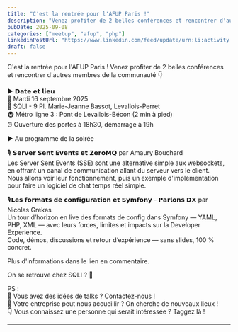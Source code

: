 ```yaml
---
title: "C'est la rentrée pour l'AFUP Paris !"
description: "Venez profiter de 2 belles conférences et rencontrer d'autres membres de la communauté 👇"
pubDate: 2025-09-08
categories: ["meetup", "afup", "php"]
linkedinPostUrl: "https://www.linkedin.com/feed/update/urn:li:activity:7370687875719258112/"
draft: false
---
```


C'est la rentrée pour l'AFUP Paris ! Venez profiter de 2 belles conférences et rencontrer d'autres membres de la communauté 👇

▶️ 𝗗𝗮𝘁𝗲 𝗲𝘁 𝗹𝗶𝗲𝘂  
📅 Mardi 16 septembre 2025  
📍 SQLI - 9 Pl. Marie-Jeanne Bassot, Levallois-Perret  
🚇 Métro ligne 3 : Pont de Levallois-Bécon (2 min à pied)  
⏰ Ouverture des portes à 18h30, démarrage à 19h

▶️ Au programme de la soirée

🎙️ 𝗦𝗲𝗿𝘃𝗲𝗿 𝗦𝗲𝗻𝘁 𝗘𝘃𝗲𝗻𝘁𝘀 𝗲𝘁 𝗭𝗲𝗿𝗼𝗠𝗤 par Amaury Bouchard  
Les Server Sent Events (SSE) sont une alternative simple aux websockets, en offrant un canal de communication allant du serveur vers le client.  
Nous allons voir leur fonctionnement, puis un exemple d'implémentation pour faire un logiciel de chat temps réel simple.

🎙️𝗟𝗲𝘀 𝗳𝗼𝗿𝗺𝗮𝘁𝘀 𝗱𝗲 𝗰𝗼𝗻𝗳𝗶𝗴𝘂𝗿𝗮𝘁𝗶𝗼𝗻 𝗲𝘁 𝗦𝘆𝗺𝗳𝗼𝗻𝘆 - 𝗣𝗮𝗿𝗹𝗼𝗻𝘀 𝗗𝗫 par Nicolas Grekas  
Un tour d’horizon en live des formats de config dans Symfony — YAML, PHP, XML — avec leurs forces, limites et impacts sur la Developer Experience.  
Code, démos, discussions et retour d’expérience — sans slides, 100 % concret.

Plus d'informations dans le lien en commentaire.

On se retrouve chez SQLI ? 🙂

PS :  
💬 Vous avez des idées de talks ? Contactez-nous !  
🏢 Votre entreprise peut nous accueillir ? On cherche de nouveaux lieux !  
👇 Vous connaissez une personne qui serait intéressée ? Taggez là !

---